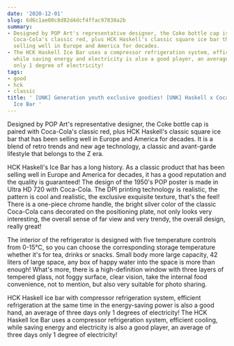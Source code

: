 ```yaml
---
date: '2020-12-01'
slug: 6d6c1ae00c8d82d4dcf4ffac97838a2b
summary:
- Designed by POP Art's representative designer, the Coke bottle cap is paired with
  Coca-Cola's classic red, plus HCK Haskell's classic square ice bar that has been
  selling well in Europe and America for decades.
- The HCK Haskell Ice Bar uses a compressor refrigeration system, efficient cooling,
  while saving energy and electricity is also a good player, an average of three days
  only 1 degree of electricity!
tags:
- good
- hck
- classic
title: ' [UNK] Generation youth exclusive goodies! [UNK] Haskell x Coca-Cola Co-branded
  Ice Bar '
---
```


 Designed by POP Art's representative designer, the Coke bottle cap is paired with Coca-Cola's classic red, plus HCK Haskell's classic square ice bar that has been selling well in Europe and America for decades. It is a blend of retro trends and new age technology, a classic and avant-garde lifestyle that belongs to the Z era.

HCK Haskell's Ice Bar has a long history. As a classic product that has been selling well in Europe and America for decades, it has a good reputation and the quality is guaranteed! The design of the 1950's POP poster is made in Ultra HD 720 with Coca-Cola.
The DPI printing technology is realistic, the pattern is cool and realistic, the exclusive exquisite texture, that's the feel! There is a one-piece chrome handle, the bright silver color of the classic Coca-Cola cans decorated on the positioning plate, not only looks very interesting, the overall sense of far view and very trendy, the overall design, really great!

The interior of the refrigerator is designed with five temperature controls from 0-15℃, so you can choose the corresponding storage temperature whether it's for tea, drinks or snacks. Small body more large capacity, 42 liters of large space, any box of happy water into the space is more than enough! What's more, there is a high-definition window with three layers of tempered glass, not foggy surface, clear vision, take the internal food convenience, not to mention, but also very suitable for photo sharing.

HCK Haskell ice bar with compressor refrigeration system, efficient refrigeration at the same time in the energy-saving power is also a good hand, an average of three days only 1 degrees of electricity! The HCK Haskell Ice Bar uses a compressor refrigeration system, efficient cooling, while saving energy and electricity is also a good player, an average of three days only 1 degree of electricity!

 
        